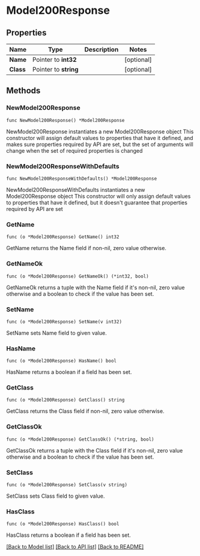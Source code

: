 # Model200Response

## Properties

Name | Type | Description | Notes
------------ | ------------- | ------------- | -------------
**Name** | Pointer to **int32** |  | [optional] 
**Class** | Pointer to **string** |  | [optional] 

## Methods

### NewModel200Response

`func NewModel200Response() *Model200Response`

NewModel200Response instantiates a new Model200Response object
This constructor will assign default values to properties that have it defined,
and makes sure properties required by API are set, but the set of arguments
will change when the set of required properties is changed

### NewModel200ResponseWithDefaults

`func NewModel200ResponseWithDefaults() *Model200Response`

NewModel200ResponseWithDefaults instantiates a new Model200Response object
This constructor will only assign default values to properties that have it defined,
but it doesn't guarantee that properties required by API are set

### GetName

`func (o *Model200Response) GetName() int32`

GetName returns the Name field if non-nil, zero value otherwise.

### GetNameOk

`func (o *Model200Response) GetNameOk() (*int32, bool)`

GetNameOk returns a tuple with the Name field if it's non-nil, zero value otherwise
and a boolean to check if the value has been set.

### SetName

`func (o *Model200Response) SetName(v int32)`

SetName sets Name field to given value.

### HasName

`func (o *Model200Response) HasName() bool`

HasName returns a boolean if a field has been set.

### GetClass

`func (o *Model200Response) GetClass() string`

GetClass returns the Class field if non-nil, zero value otherwise.

### GetClassOk

`func (o *Model200Response) GetClassOk() (*string, bool)`

GetClassOk returns a tuple with the Class field if it's non-nil, zero value otherwise
and a boolean to check if the value has been set.

### SetClass

`func (o *Model200Response) SetClass(v string)`

SetClass sets Class field to given value.

### HasClass

`func (o *Model200Response) HasClass() bool`

HasClass returns a boolean if a field has been set.


[[Back to Model list]](../README.md#documentation-for-models) [[Back to API list]](../README.md#documentation-for-api-endpoints) [[Back to README]](../README.md)


